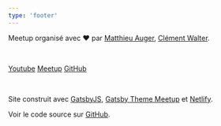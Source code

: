 ```yaml
---
type: 'footer'
---
```


Meetup organisé avec ️️❤️ par [Matthieu Auger](https://twitter.com/matthieuauger), [Clément Walter](https://twitter.com/ClementWalter).

<br />

[Youtube](https://www.youtube.com/channel/UCYZAyhru5vdNbn5tvnQOeeA) [Meetup](https://www.meetup.com/proof-of-code) [GitHub](https://github.com/proof-of-code-xyz)

<br />

Site construit avec [GatsbyJS](https://gatsbyjs.org), [Gatsby Theme Meetup](https://github.com/matthieuauger/gatsby-theme-meetup) et [Netlify](https://netlify.com).

Voir le code source sur [GitHub](https://github.com/proof-of-code-xyz/proof-of-code-website).
